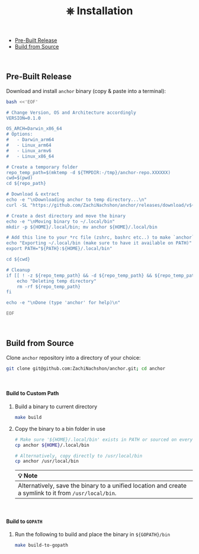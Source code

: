 <h1 id="installation" align="center">⎈ Installation<br><br></h1>

- [Pre-Built Release](#pre-built-release)
- [Build from Source](#build-from-source)

<br>

<h2 id="pre-built-release">Pre-Built Release</h2>

Download and install `anchor` binary (copy & paste into a terminal):

```bash
bash <<'EOF'

# Change Version, OS and Architecture accordingly
VERSION=0.1.0

OS_ARCH=Darwin_x86_64
# Options: 
#   - Darwin_arm64
#   - Linux_arm64
#   - Linux_armv6
#   - Linux_x86_64

# Create a temporary folder
repo_temp_path=$(mktemp -d ${TMPDIR:-/tmp}/anchor-repo.XXXXXX)
cwd=$(pwd)
cd ${repo_path}

# Download & extract
echo -e "\nDownloading anchor to temp directory...\n"
curl -SL "https://github.com/ZachiNachshon/anchor/releases/download/v${VERSION}/anchor_${VERSION}_${OS_ARCH}.tar.gz" | tar -xz

# Create a dest directory and move the binary
echo -e "\nMoving binary to ~/.local/bin"
mkdir -p ${HOME}/.local/bin; mv anchor ${HOME}/.local/bin

# Add this line to your *rc file (zshrc, bashrc etc..) to make `anchor` available on new sessions
echo "Exporting ~/.local/bin (make sure to have it available on PATH)"
export PATH="${PATH}:${HOME}/.local/bin"

cd ${cwd}

# Cleanup
if [[ ! -z ${repo_temp_path} && -d ${repo_temp_path} && ${repo_temp_path} == *"anchor-repo"* ]]; then
	echo "Deleting temp directory"
	rm -rf ${repo_temp_path}
fi

echo -e "\nDone (type 'anchor' for help)\n"

EOF
```

<br>


<h2 id="pre-built-release">Build from Source</h2>

Clone `anchor` repository into a directory of your choice:

```bash
git clone git@github.com:ZachiNachshon/anchor.git; cd anchor
```

<br>

<h4>Build to Custom Path</h4>

1. Build a binary to current directory

   ```bash
   make build
   ```

1. Copy the binary to a bin folder in use

   ```bash
   # Make sure '${HOME}/.local/bin' exists in PATH or sourced on every new session
   cp anchor ${HOME}/.local/bin
   
   # Alternatively, copy directly to /usr/local/bin
   cp anchor /usr/local/bin
   ```

   | :bulb: Note |
   | :--------------------------------------- |
   | Alternatively, save the binary to a unified location and create a symlink to it from `/usr/local/bin`. |

<br>

<h4>Build to <code>GOPATH</code></h4>

1. Run the following to build and place the binary in `${GOPATH}/bin`

   ```bash
   make build-to-gopath
   ```

<br>

